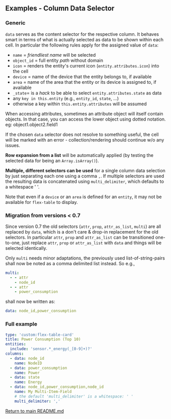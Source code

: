 ## Examples - Column Data Selector 

<!-- [full text section] -->

### Generic 
`data` serves as the content selector for the respective column. It behaves smart in terms of what 
is actually selected as data to be shown within each cell. In particular the following rules apply
for the assigned value of `data`:

* `name` = *friendliest name* will be selected
* `object_id` = full entity *path* without domain
* `icon` = renders the entity's current icon (`entity.attributes.icon`) into the cell
* `device` = name of the device that the entity belongs to, if available
* `area` = name of the area that the entity or its device is assigned to, if available
* `_state`= is a *hack* to be able to select `entity.attributes.state` as data
* any `key in this.entity` (e.g., `entity_id`, `state`, ...)
* otherwise a key within `this.entity.attributes` will be assumed 

When accessing attributes, sometimes an attribute object will itself contain objects.
In that case, you can access the lower object using dotted notation.  eg: object1.object2.field1

If the chosen `data` selector does not resolve to something useful, the
cell will be marked with an error - collection/rendering should continue w/o any 
issues. 

**Row expansion from a list** will be automatically applied (by testing the selected data 
for being an `Array.isArray()`). 

**Multiple, different selectors can be used** for a single column data selection by just separating 
each one using a comma `,`. If multiple selectors are used the resulting data is concatenated using 
`multi_delimiter`, which defaults to a whitespace ' '.

Note that even if a `device` or an `area` is defined for an `entity`, it may not be available for `flex-table` to display.

### Migration from versions < 0.7
Since version 0.7 the old selectors (`attr`, `prop`, `attr_as_list`, `multi`) are all replaced by
`data`, which is a don't care & drop-in replacement for the old selectors. In particular `attr`, 
`prop` and `attr_as_list` can be transitioned one-to-one, just replace `attr`, `prop` or 
`attr_as_list` with `data` and things will be selected identically. 

Only `multi` needs minor adaptations, the previously used list-of-string-pairs shall now be noted as a 
comma delimited list instead. So e.g.,

```yaml
multi:
  - - attr
    - node_id
  - - attr
    - power_consumption
```

shall now be written as:

```yaml
data: node_id,power_consumption
```
<!-- [listing section] -->
### Full example
```yaml
type: 'custom:flex-table-card'
title: Power Consumption (Top 10)
entities:
  include: 'sensor.*_energy(_[0-9]+)?'
columns:
  - data: node_id
    name: NodeID
  - data: power_consumption
    name: Power
  - data: state
    name: Energy
  - data: node_id,power_consumption,node_id
    name: My Multi-Item-Field
    # the default 'multi_delimiter' is a whitespace: ' '
    multi_delimiter: ','
```

<!-- [example image section] -->
<!-- use issue #29 for dumping images and link them here -->
<!-- ![image description](http://url/to/img.png) -->

[Return to main README.md](../README.md)
